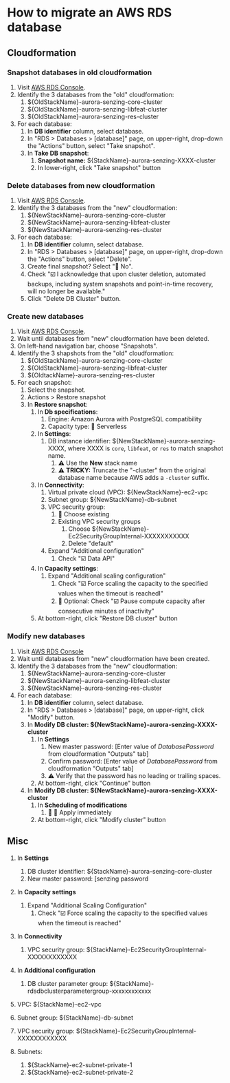 # How to migrate an AWS RDS database

## Cloudformation

### Snapshot databases in old cloudformation

1. Visit [AWS RDS Console](https://console.aws.amazon.com/rds/home?#databases:).
1. Identify the 3 databases from the "old" cloudformation:
    1. ${OldStackName}-aurora-senzing-core-cluster
    1. ${OldStackName}-aurora-senzing-libfeat-cluster
    1. ${OldStackName}-aurora-senzing-res-cluster
1. For each database:
    1. In **DB identifier** column, select database.
    1. In "RDS > Databases > [database]" page, on upper-right, drop-down the "Actions" button, select "Take snapshot".
    1. In **Take DB snapshot**:
        1. **Snapshot name:** ${StackName}-aurora-senzing-XXXX-cluster
        1. In lower-right, click "Take snapshot" button

### Delete databases from new cloudformation

1. Visit [AWS RDS Console](https://console.aws.amazon.com/rds/home?#databases:).
1. Identify the 3 databases from the "new" cloudformation:
    1. ${NewStackName}-aurora-senzing-core-cluster
    1. ${NewStackName}-aurora-senzing-libfeat-cluster
    1. ${NewStackName}-aurora-senzing-res-cluster
1. For each database:
    1. In **DB identifier** column, select database.
    1. In "RDS > Databases > [database]" page, on upper-right, drop-down the "Actions" button, select "Delete".
    1. Create final snapshot?  Select ":large_blue_circle: No".
    1. Check ":ballot_box_with_check: I acknowledge that upon cluster deletion, automated backups, including system snapshots and point-in-time recovery, will no longer be available."
    1. Click "Delete DB Cluster" button.

### Create new databases

1. Visit [AWS RDS Console](https://console.aws.amazon.com/rds/home?#databases:).
1. Wait until databases from "new" cloudformation have been deleted.
1. On left-hand navigation bar, choose "Snapshots".
1. Identify the 3 shapshots from the "old" cloudformation:
    1. ${OldStackName}-aurora-senzing-core-cluster
    1. ${OldStackName}-aurora-senzing-libfeat-cluster
    1. ${OldtackName}-aurora-senzing-res-cluster
1. For each snapshot:
    1. Select the snapshot.
    1. Actions > Restore snapshot
    1. In **Restore snapshot**:
        1. In **Db specifications**:
            1. Engine: Amazon Aurora with PostgreSQL compatibility
            1. Capacity type: :large_blue_circle: Serverless
        1. In **Settings**:
            1. DB instance identifier: ${NewStackName}-aurora-senzing-XXXX,
               where XXXX is `core`, `libfeat`, or `res` to match snapshot name.
                1. :warning: Use the **New** stack name
                1. :warning: **TRICKY:** Truncate the "-cluster" from the original database name
                   because AWS adds a `-cluster` suffix.
        1. In **Connectivity**:
            1. Virtual private cloud (VPC): ${NewStackName}-ec2-vpc
            1. Subnet group: ${NewStackName}-db-subnet
            1. VPC security group:
                1. :large_blue_circle: Choose existing
                1. Existing VPC security groups
                    1. Choose ${NewStackName}-Ec2SecurityGroupInternal-XXXXXXXXXXX
                    1. Delete "default"
            1. Expand "Additional configuration"
                1. Check ":ballot_box_with_check: Data API"
        1. In **Capacity settings**:
            1. Expand "Additional scaling configuration"
                1. Check ":ballot_box_with_check: Force scaling the capacity to the specified values when the timeout is reachedI"
                1. :thinking: Optional: Check ":ballot_box_with_check: Pause compute capacity after consecutive minutes of inactivity"
        1. At bottom-right, click "Restore DB cluster" button

### Modify new databases

1. Visit [AWS RDS Console](https://console.aws.amazon.com/rds/home?#databases:)
1. Wait until databases from "new" cloudformation have been created.
1. Identify the 3 databases from the "new" cloudformation:
    1. ${NewStackName}-aurora-senzing-core-cluster
    1. ${NewStackName}-aurora-senzing-libfeat-cluster
    1. ${NewStackName}-aurora-senzing-res-cluster
1. For each database:
    1. In **DB identifier** column, select database.
    1. In "RDS > Databases > [database]" page, on upper-right, click "Modify" button.
    1. In **Modify DB cluster: ${NewStackName}-aurora-senzing-XXXX-cluster**
        1. In **Settings**
            1. New master password: [Enter value of *DatabasePassword* from cloudformation "Outputs" tab]
            1. Confirm password: [Enter value of *DatabasePassword* from cloudformation "Outputs" tab]
            1. :warning: Verify that the password has no leading or trailing spaces.
        1. At bottom-right, click "Continue" button
    1. In **Modify DB cluster: ${NewStackName}-aurora-senzing-XXXX-cluster**
        1. In **Scheduling of modifications**
            1. :thinking: :large_blue_circle: Apply immediately
        1. At bottom-right, click "Modify cluster" button



## Misc

1. In **Settings**
    1. DB cluster identifier:  ${StackName}-aurora-senzing-core-cluster
    1. New master password:  [senzing password
1. In **Capacity settings**
    1. Expand "Additional Scaling Configuration"
        1. Check ":ballot_box_with_check: Force scaling the capacity to the specified values when the timeout is reached"
1. In **Connectivity**
    1. VPC security group:  ${StackName}-Ec2SecurityGroupInternal-XXXXXXXXXXXX
1. In **Additional configuration**
    1. DB cluster parameter group: ${StackName}-rdsdbclusterparametergroup-xxxxxxxxxxxx


1. VPC: ${StackName}-ec2-vpc
1. Subnet group: ${StackName}-db-subnet
1. VPC security group: ${StackName}-Ec2SecurityGroupInternal-XXXXXXXXXXXX
1. Subnets:
    1. ${StackName}-ec2-subnet-private-1
    1. ${StackName}-ec2-subnet-private-2
